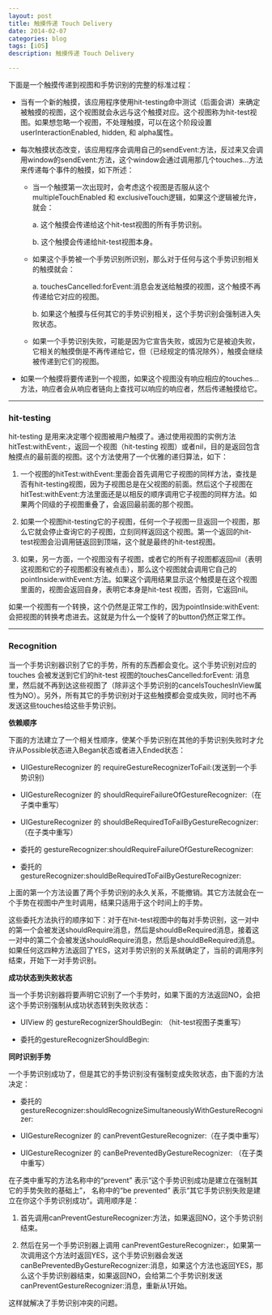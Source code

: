 ```yaml
---
layout: post
title: 触摸传递 Touch Delivery
date: 2014-02-07
categories: blog
tags: [iOS]
description: 触摸传递 Touch Delivery

---
```


下面是一个触摸传递到视图和手势识别的完整的标准过程：

*   当有一个新的触摸，该应用程序使用hit-testing命中测试（后面会讲）来确定被触摸的视图，这个视图就会永远与这个触摸对应。这个视图称为hit-test视图。如果想忽略一个视图，不处理触摸，可以在这个阶段设置userInteractionEnabled, hidden, 和 alpha属性。

*   每次触摸状态改变，该应用程序会调用自己的sendEvent:方法，反过来又会调用window的sendEvent:方法，这个window会通过调用那几个touches...方法来传递每个事件的触摸，如下所述：
    
    *   当一个触摸第一次出现时，会考虑这个视图是否服从这个multipleTouchEnabled 和 exclusiveTouch逻辑，如果这个逻辑被允许，就会：
        
        a. 这个触摸会传递给这个hit-test视图的所有手势识别。
        
        b. 这个触摸会传递给hit-test视图本身。
    
    *   如果这个手势被一个手势识别所识别，那么对于任何与这个手势识别相关的触摸就会：
        
        a. touchesCancelled:forEvent:消息会发送给触摸的视图，这个触摸不再传递给它对应的视图。
        
        b. 如果这个触摸与任何其它的手势识别相关，这个手势识别会强制进入失败状态。
    
    *   如果一个手势识别失败，可能是因为它宣告失败，或因为它是被迫失败，它相关的触摸倒是不再传递给它，但（已经规定的情况除外），触摸会继续被传递到它们的视图。

*   如果一个触摸将要传递到一个视图，如果这个视图没有响应相应的touches...方法，响应者会从响应者链向上查找可以响应的响应者，然后传递触摸给它。

* * *

### hit-testing

hit-testing 是用来决定哪个视图被用户触摸了。通过使用视图的实例方法 hitTest:withEvent:，返回一个视图（hit-testing 视图）或者nil，目的是返回包含触摸点的最前面的视图。这个方法使用了一个优雅的递归算法，如下：

1.  一个视图的hitTest:withEvent:里面会首先调用它子视图的同样方法，查找是否有hit-testing视图，因为子视图总是在父视图的前面。然后这个子视图在hitTest:withEvent:方法里面还是以相反的顺序调用它子视图的同样方法。如果两个同级的子视图重叠了，会返回最前面的那个视图。

2.  如果一个视图hit-testing它的子视图，任何一个子视图一旦返回一个视图，那么它就会停止查询它的子视图，立刻同样返回这个视图。第一个返回的hit-test视图会沿调用链返回到顶端，这个就是最终的hit-test视图。

3.  如果，另一方面，一个视图没有子视图，或者它的所有子视图都返回nil（表明这视图和它的子视图都没有被点击），那么这个视图就会调用它自己的pointInside:withEvent:方法。如果这个调用结果显示这个触摸是在这个视图里面的，视图会返回自身，表明它本身是hit-test 视图，否则，它返回nil。

如果一个视图有一个转换，这个仍然是正常工作的，因为pointInside:withEvent:会把视图的转换考虑进去。这就是为什么一个旋转了的button仍然正常工作。

* * *

### Recognition

当一个手势识别器识别了它的手势，所有的东西都会变化。这个手势识别对应的touches 会被发送到它们的hit-test 视图的touchesCancelled:forEvent: 消息里，然后就不再到达这些视图了（除非这个手势识别的cancelsTouchesInView属性为NO）。另外，所有其它的手势识别对于这些触摸都会变成失败，同时也不再发送这些touches给这些手势识别。

**依赖顺序**

下面的方法建立了一个相关性顺序，使某个手势识别在其他的手势识别失败时才允许从Possible状态进入Began状态或者进入Ended状态：

*   UIGestureRecognizer 的 requireGestureRecognizerToFail:(发送到一个手势识别)

*   UIGestureRecognizer 的 shouldRequireFailureOfGestureRecognizer:（在子类中重写）

*   UIGestureRecognizer 的 shouldBeRequiredToFailByGestureRecognizer: （在子类中重写）

*   委托的 gestureRecognizer:shouldRequireFailureOfGestureRecognizer:

*   委托的 gestureRecognizer:shouldBeRequiredToFailByGestureRecognizer:

上面的第一个方法设置了两个手势识别的永久关系，不能撤销。其它方法就会在一个手势在视图中产生时调用，结果只适用于这个时间上的手势。

这些委托方法执行的顺序如下：对于在hit-test视图中的每对手势识别，这一对中的第一个会被发送shouldRequire消息，然后是shouldBeRequired消息，接着这一对中的第二个会被发送shouldRequire消息，然后是shouldBeRequired消息。如果任何这四种方法返回了YES，这对手势识别的关系就确定了，当前的调用序列结束，开始下一对手势识别。

**成功状态到失败状态**

当一个手势识别器将要声明它识别了一个手势时，如果下面的方法返回NO，会把这个手势识别强制从成功状态转到失败状态：

*   UIView 的 gestureRecognizerShouldBegin: （hit-test视图子类重写）

*   委托的gestureRecognizerShouldBegin:

**同时识别手势**

一个手势识别成功了，但是其它的手势识别没有强制变成失败状态，由下面的方法决定：

*   委托的gestureRecognizer:shouldRecognizeSimultaneouslyWithGestureRecognizer:

*   UIGestureRecognizer 的 canPreventGestureRecognizer:（在子类中重写）

*   UIGestureRecognizer 的 canBePreventedByGestureRecognizer: （在子类中重写）

在子类中重写的方法名称中的“prevent” 表示“这个手势识别成功是建立在强制其它的手势失败的基础上”， 名称中的“be prevented” 表示“其它手势识别失败是建立在你这个手势识别成功”。调用顺序是：

1.  首先调用canPreventGestureRecognizer:方法，如果返回NO，这个手势识别结束。

2.  然后在另一个手势识别器上调用 canPreventGestureRecognizer:，如果第一次调用这个方法时返回YES，这个手势识别器会发送canBePreventedByGestureRecognizer:消息，如果这个方法也返回YES，那么这个手势识别器结束，如果返回NO，会给第二个手势识别发送 canPreventGestureRecognizer:消息，重新从1开始。

这样就解决了手势识别冲突的问题。
